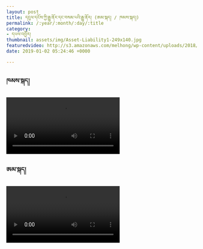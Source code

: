 ```yaml
---
layout: post
title: དངུལ་དངོས་ཀྱི་རྒྱུ་ནོར་དང་བསམ་པའི་རྒྱུ་ནོར། (ཨམ་སྐད། / ཁམས་སྐད།)
permalink: /:year/:month/:day/:title
category:
- དཔལ་འབྱོར།
thumbnail: assets/img/Asset-Liability1-249x140.jpg
featuredvideo: http://s3.amazonaws.com/melhong/wp-content/uploads/2018/12/25012351/Asset-Liability-Khamkay-Low-res.mp4?_=3
date: 2019-01-02 05:24:46 +0000

---
```

<h3>ཁམས་སྐད།</h3>
<video controls  src="http://s3.amazonaws.com/melhong/wp-content/uploads/2018/12/25012006/Asset-Liability-Amkay-low-res.mp4"></video>

<h3>ཨམ་སྐད།</h3>
<video controls  src="http://s3.amazonaws.com/melhong/wp-content/uploads/2018/12/25012006/Asset-Liability-Amkay-low-res.mp4"></video>
